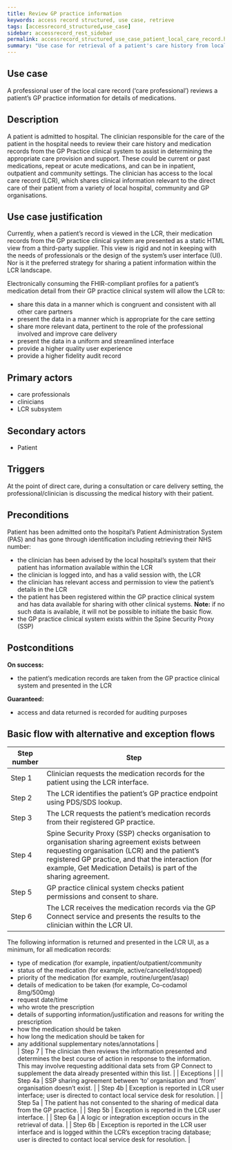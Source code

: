 ```yaml
---
title: Review GP practice information
keywords: access record structured, use case, retrieve
tags: [accessrecord_structured,use_case]
sidebar: accessrecord_rest_sidebar
permalink: accessrecord_structured_use_case_patient_local_care_record.html
summary: "Use case for retrieval of a patient's care history from local care record on GP system"
---
```


## Use case ##
A professional user of the local care record (‘care professional’) reviews a patient’s GP practice information for details of medications.

## Description ##
A patient is admitted to hospital. The clinician responsible for the care of the patient in the hospital needs to review their care history and medication records from the GP Practice clinical system to assist in determining the appropriate care provision and support. These could be current or past medications, repeat or acute medications, and can be in inpatient, outpatient and community settings. The clinician has access to the local care record (LCR), which shares clinical information relevant to the direct care of their patient from a variety of local hospital, community and GP organisations.

## Use case justification ##
Currently, when a patient’s record is viewed in the LCR, their medication records from the GP practice clinical system are presented as a static HTML view from a third-party supplier. This view is rigid and not in keeping with the needs of professionals or the design of the system’s user interface (UI). Nor is it the preferred strategy for sharing a patient information within the LCR landscape. 

Electronically consuming the FHIR-compliant profiles for a patient’s medication detail from their GP practice clinical system will allow the LCR to:
-	share this data in a manner which is congruent and consistent with all other care partners
-	present the data in a manner which is appropriate for the care setting
-	share more relevant data, pertinent to the role of the professional involved and improve care delivery
-	present the data in a uniform and streamlined interface
-	provide a higher quality user experience
-	provide a higher fidelity audit record

## Primary actors ##
- care professionals
-	clinicians
-	LCR subsystem

## Secondary actors ##
- Patient

## Triggers ##
At the point of direct care, during a consultation or care delivery setting, the professional/clinician is discussing the medical history with their patient.

## Preconditions ##
Patient has been admitted onto the hospital’s Patient Administration System (PAS) and has gone through identification including retrieving their NHS number:
 -	the clinician has been advised by the local hospital’s system that their patient has information available within the LCR
 -	the clinician is logged into, and has a valid session with, the LCR
 -	the clinician has relevant access and permission to view the patient’s details in the LCR
 -	the patient has been registered within the GP practice clinical system and has data available for sharing with other clinical systems. **Note:** if no such data is available, it will not be possible to initiate the basic flow.
 -	the GP practice clinical system exists within the Spine Security Proxy (SSP)


## Postconditions ##

**On success:**
- the patient’s medication records are taken from the GP practice clinical system and presented in the LCR

**Guaranteed:**
-	 access and data returned is recorded for auditing purposes

## Basic flow with alternative and exception flows ##

 

| Step number | Step |
| ---- | -------------- | 
| Step 1 | Clinician requests the medication records for the patient using the LCR interface. |
| Step 2 | The LCR identifies the patient’s GP practice endpoint using PDS/SDS lookup. |
| Step 3 | The LCR requests the patient’s medication records from their registered GP practice. |
| Step 4 | Spine Security Proxy (SSP) checks organisation to organisation sharing agreement exists between requesting organisation (LCR) and the patient’s registered GP practice, and that the interaction (for example, Get Medication Details) is part of the sharing agreement. |
| Step 5 | GP practice clinical system checks patient permissions and consent to share. | 
| Step 6 | 	The LCR receives the medication records via the GP Connect service and presents the results to the clinician within the LCR UI. 

The following information is returned and presented in the LCR UI, as a minimum, for all medication records:

-	type of medication (for example, inpatient/outpatient/community
-	status of the medication (for example, active/cancelled/stopped)
-	priority of the medication (for example, routine/urgent/asap) 
-	details of medication to be taken (for example, Co-codamol 8mg/500mg)
-	request date/time
-	who wrote the prescription
-	details of supporting information/justification and reasons for writing the prescription
-	how the medication should be taken
-	how long the medication should be taken for
-	any additional supplementary notes/annotations | 	
| Step 7 | The clinician then reviews the information presented and determines the best course of action in response to the information. This may involve requesting additional data sets from GP Connect to supplement the data already presented within this list. | 
| Exceptions |  | 
| Step 4a | SSP sharing agreement between ‘to’ organisation and ‘from’ organisation doesn’t exist. | 
| Step 4b | Exception is reported in LCR user interface; user is directed to contact local service desk for resolution. | 
| Step 5a | The patient has not consented to the sharing of medical data from the GP practice. | 
| Step 5b | Exception is reported in the LCR user interface. | 
| Step 6a | A logic or integration exception occurs in the retrieval of data. | 
| Step 6b | Exception is reported in the LCR user interface and is logged within the LCR’s exception tracing database; user is directed to contact local service desk for resolution. | 


